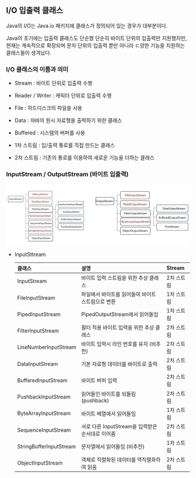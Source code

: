 

## I/O 입출력 클래스

Java의 I/O는 Java.io 패키지에 클래스가 정의되어 있는 경우가 대부분이다.

Java의 초기에는 입출력 클래스도 단순했 단순히 바이트 단위의 입출력만 지원했지만, 현재는 계속적으로 확장되며 문자 단위의 입출력 뿐만 아니라 ㄷ양한 기능을 지원하는 클래스들이 생겨났다.

### I/O 클래스의 이름과 의미

- Stream : 바이트 단위로 입출력 수행

- Reader / Writer : 캐릭터 단위로 입출력 수행

- File : 하드디스크의 파일을 사용

- Data : 자바의 원시 자료형을 출력하기 위한 클래스

- Buffered : 시스템의 버퍼를 사용

  

- 1차 스트림 : 입/출력 통로를 직접 만드는 클래스

- 2차 스트림 : 기존의 통로를 이용하여 새로운 기능을 더하는 클래스



### InputStream / OutputStream (바이트 입출력)

![바이트 입출력](./image/io_class.jpeg)

- InputSttream

  | 클래스                  | 설명                                              | Stream     |
  | ----------------------- | ------------------------------------------------- | ---------- |
  | InputStream             | 바이트 입력 스트림을 위한 추상 클래스             | 2차 스트림 |
  | FileInputStream         | 파일에서 바이트를 읽어들여 바이트 스트림으로 변환 | 1차 스트림 |
  | PipedInputStream        | PipedOutputStream에서 읽어들임                    | 1차 스트림 |
  | FilterInputStream       | 필터 적용 바이트 입력을 위한 추상 클래스          | 2차 스트림 |
  | LineNumberInputStream   | 바이트 입력시 라인 번호를 유지 (비추천)           | 2차 스트림 |
  | DataInputStream         | 기본 자료형 데이터를 바이트로 출력                | 2차 스트림 |
  | BufferedInputStream     | 바이트 버퍼 입력                                  | 2차 스트림 |
  | PushbackInputStream     | 읽어들인 바이트를 되돌림 (pushback)               | 2차 스트림 |
  | ByteArrayInputStream    | 바이트 배열에서 읽어들임                          | 1차 스트림 |
  | SequenceInputStream     | 서로 다른 InputStream을 입력받은 순서대로 이어줌  | 2차 스트림 |
  | StringBufferInputStream | 문자열에서 읽어들임 (비추천)                      | 1차 스트림 |
  | ObjectInputStream       | 객체로 직렬화된 데이터를 역직렬화하여 읽음        | 2차 스트림 |